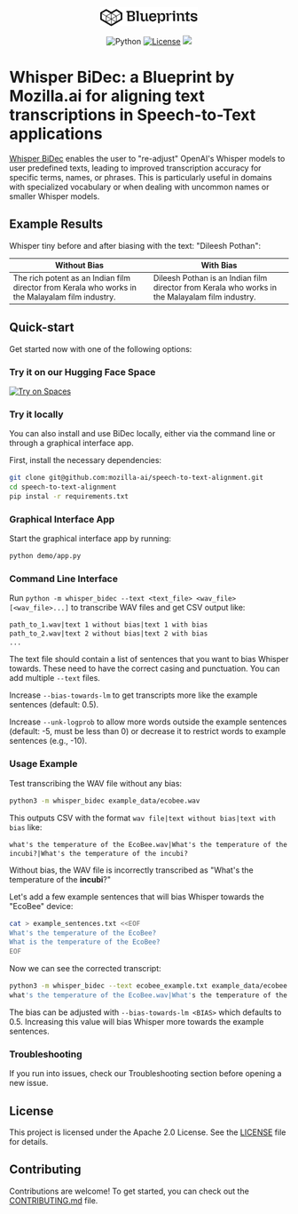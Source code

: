 <p align="center">
  <picture>
    <!-- When the user prefers dark mode, show the white logo -->
    <source media="(prefers-color-scheme: dark)" srcset="./images/Blueprint-logo-white.png">
    <!-- When the user prefers light mode, show the black logo -->
    <source media="(prefers-color-scheme: light)" srcset="./images/Blueprint-logo-black.png">
    <!-- Fallback: default to the black logo -->
    <img src="./images/Blueprint-logo-black.png" width="35%" alt="Project logo"/>
  </picture>
</p>


<div align="center">

![Python](https://img.shields.io/badge/Python-3.10%2B-blue)
[![License](https://img.shields.io/badge/license-Apache%202.0-blue.svg)](LICENSE)
[![](https://dcbadge.limes.pink/api/server/YuMNeuKStr?style=flat)](https://discord.gg/YuMNeuKStr) <br>


</div>

# Whisper BiDec: a Blueprint by Mozilla.ai for aligning text transcriptions in Speech-to-Text applications

[Whisper BiDec](https://github.com/OHF-Voice/whisper-bidec) enables the user to "re-adjust" OpenAI's Whisper models to user predefined texts, leading to improved transcription accuracy for specific terms, names, or phrases. This is particularly useful in domains with specialized vocabulary or when dealing with uncommon names or smaller Whisper models. 

## Example Results


Whisper tiny before and after biasing with the text: "Dileesh Pothan":

| Without Bias | With Bias |
|--------------|------------------------|
| The rich potent as an Indian film director from Kerala who works in the Malayalam film industry.       | Dileesh Pothan is an Indian film director from Kerala who works in the Malayalam film industry.                 |

## Quick-start

Get started now with one of the following options:

### Try it on our Hugging Face Space

[![Try on Spaces](https://img.shields.io/badge/%F0%9F%A4%97%20Try%20on-Spaces-blue)](https://huggingface.co/spaces/mozilla-ai/speech-to-text-alignment)

### Try it locally

You can also install and use BiDec locally, either via the command line or through a graphical interface app.

First, install the necessary dependencies:

``` sh
git clone git@github.com:mozilla-ai/speech-to-text-alignment.git
cd speech-to-text-alignment
pip instal -r requirements.txt
```

### Graphical Interface App

Start the graphical interface app by running:

``` sh
python demo/app.py
```

### Command Line Interface


Run `python -m whisper_bidec --text <text_file> <wav_file> [<wav_file>...]` to transcribe WAV files and get CSV output like:

```
path_to_1.wav|text 1 without bias|text 1 with bias
path_to_2.wav|text 2 without bias|text 2 with bias
...
```

The text file should contain a list of sentences that you want to bias Whisper towards. These need to have the correct casing and punctuation. You can add multiple `--text` files.

Increase `--bias-towards-lm` to get transcripts more like the example sentences (default: 0.5).

Increase `--unk-logprob` to allow more words outside the example sentences (default: -5, must be less than 0) or decrease it to restrict words to example sentences (e.g., -10).



### Usage Example

Test transcribing the WAV file without any bias:

``` sh
python3 -m whisper_bidec example_data/ecobee.wav
```

This outputs CSV with the format `wav file|text without bias|text with bias` like:

``` csv
what's the temperature of the EcoBee.wav|What's the temperature of the incubi?|What's the temperature of the incubi?
```

Without bias, the WAV file is incorrectly transcribed as "What's the temperature of the **incubi**?"

Let's add a few example sentences that will bias Whisper towards the "EcoBee" device:

``` sh
cat > example_sentences.txt <<EOF
What's the temperature of the EcoBee?
What is the temperature of the EcoBee?
EOF
```

Now we can see the corrected transcript:

``` sh
python3 -m whisper_bidec --text ecobee_example.txt example_data/ecobee.wav
what's the temperature of the EcoBee.wav|What's the temperature of the incubi?|What's the temperature of the EcoBee?
```

The bias can be adjusted with `--bias-towards-lm <BIAS>` which defaults to 0.5. Increasing this value will bias Whisper more towards the example sentences.


### Troubleshooting

If you run into issues, check our Troubleshooting section before opening a new issue.

## License

This project is licensed under the Apache 2.0 License. See the [LICENSE](LICENSE) file for details.

## Contributing

Contributions are welcome! To get started, you can check out the [CONTRIBUTING.md](CONTRIBUTING.md) file.

